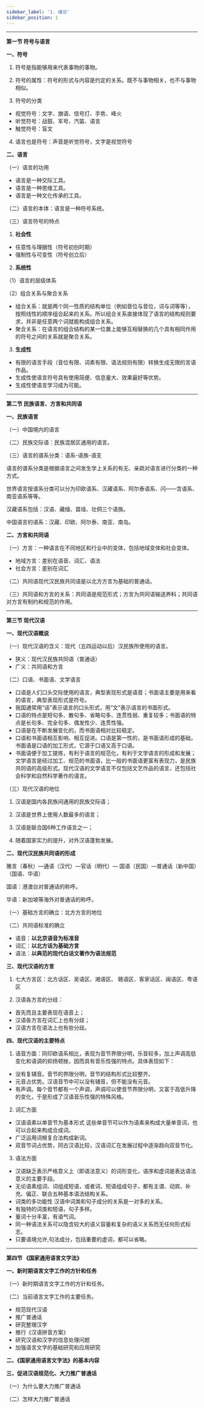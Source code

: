 ```yaml
---
sidebar_label: '1. 绪论'
sidebar_position: 1
---
```


***

**第一节 符号与语言**

**一、符号**

1. 符号是指能够用来代表事物的事物。

2. 符号的属性：符号的形式与内容是约定的关系。既不与事物相关，也不与事物相似。

3. 符号的分类

- 视觉符号：文字、旗语、信号灯、手势、峰火
- 听觉符号：战鼓、军号、汽笛、语言
- 触觉符号：盲文

4. 语言也是符号：声音是听觉符号，文字是视觉符号

**二、语言**

（一）语言的功用

- 语言是一种交际工具。 
- 语言是一种思维工具。 
- 语言是一种文化传承的工具。

（二）语言的本体：语言是一种符号系统。

（三）语言符号的特点

1. **社会性**

- 任意性与理据性（符号初创时期）
- 强制性与可变性（符号创立后）

2. **系统性**

（1）语言的层级体系

（2）组合关系与聚合关系

- 组合关系：就是两个同一性质的结构单位（例如音位与音位，词与词等等），按照线性的顺序组合起来的关系。所以组合关系直接体现了语言的结构规则要求，并非是任意两个词就能构成组合关系。
- 聚合关系：在语言的组合结构的某一位置上能够互相替换的几个具有相同作用的符号之间的关系就是聚合关系。

3. **生成性**

- 有限的语言手段（音位有限、词素有限、语法规则有限）转换生成无限的言语作品。
- 生成性使语言符号具有使用简便、信息量大、效果最好等优势。
- 生成性使语言学习成为可能。

***

**第二节 民族语言、方言和共同语**

**一、民族语言**

（一）中国境内的语言

（二）民族交际语：民族混居区通用的语言。

（三）语言的谱系分类：语系-语族-语支

语言的谱系分类是根据语言之间发生学上关系的有无、亲疏对语言进行分类的一种方式。

世界语言按谱系分类可以分为印欧语系、汉藏语系、阿尔泰语系、闪——含语系、南亚语系等等。

汉藏语系包括：汉语、藏缅、苗瑶、壮侗三个语族。

中国语言的语系：汉藏、印欧、阿尔泰、南亚、南岛。

**二、方言和共同语**

（一）方言：一种语言在不同地区和行业中的变体，包括地域变体和社会变体。

- 地域方言：差别在语音、词汇、语法
- 社会方言：差别在词汇

（二）共同语现代汉民族共同语是以北方方言为基础的普通话。

（三）共同语和方言的关系：共同语是规范形式；方言为共同语输送养料；共同语对方言有制约和规范的作用。

***

**第三节 现代汉语**

**一、现代汉语概说**

（一）现代汉语的含义：现代（五四运动以后）汉民族所使用的语言。

- 狭义：现代汉民族共同语（普通话）
- 广义：共同语和方言

（二）口语、书面语、文学语言

- 口语是人们口头交际使用的语言，典型表现形式是语音；书面语主要是用来看的语言，典型表现形式是符号。
- 我国通常用“话”表示语言的口头形式，用“文”表示语言的书面形式。
- 口语的特点是短句多、散句多、省略句多、连贯性弱、重复较多；书面语的特点是长句多、完全句多、偶发性少、连贯性强。
- 口语是在不断发展变化的，而书面语相对比较稳定。
- 口语和书面语相互影响、相互促进。口语是第一性的，是书面语形成的基础，书面语是口语的加工形式，它源于口语又高于口语。
- 书面语便于加工提炼，有利于语言的规范化，有利于文学语言的形成和发展；文学语言是经过加工、规范的书面语，比一般的书面语更富有表现力，是民族共同语的高级形式。现代汉语的文学语言不仅包括文艺作品的语言，还包括社会科学和自然科学著作的语言。

（三）现代汉语的地位

1. 汉语是国内各民族间通用的民族交际语；

2. 汉语是世界上使用人数最多的语言；

3. 汉语是联合国6种工作语言之一；

4. 随着国家实力的提升，对外汉语蓬勃发展。

**二、现代汉民族共同语的形成**

雅言（春秋）—通语（汉代）—官话（明代）— 国语（民国）—普通话（新中国）（国语、华语）

国语：港澳台对普通话的称呼。

华语：新加坡等海外对普通话的称呼。

（一）基础方言的确立：北方方言的地位

（二）共同语标准的确立

- 语音：**以北京语音为标准音**
- 词汇：**以北方话为基础方言**
- 语法：**以典范的现代白话文著作为语法规范**

**三、现代汉语的方言**

1. 七大方言区：北方话区、吴语区、湘语区、 赣语区、客家话区、闽语区、粤语区

2. 汉语各方言的分歧：

- 首先而且主要表现在语音上；
- 汉语各方言在词汇上也有分歧；
- 汉语方言在语法上也有些分歧。

**四、现代汉语的主要特点**

1. 语音方面：同印欧语系相比，表现为音节界限分明，乐音较多，加上声调高低变化和语调的抑扬顿挫，因而具有音乐性强的特点。具体表现如下：

- 没有复辅音。音节的界限分明，音节的结构形式比较整齐。
- 元音占优势。汉语音节中可以没有辅音，但不能没有元音。
- 有声调。每个音节都有一个声调，声调可以使音节界限分明，又富于高低升降的变化，于是形成了汉语音乐性强的特殊风格。

2. 词汇方面

- 汉语语素以单音节为基本形式 这些单音节可以作为语素来构成大量单音词，也可以合起来构成合成词。
- 广泛运用词根复合法构成新词。
- 双音节词占优势，同古汉语比较，汉语词汇在发展过程中逐渐趋向双音节化。

3. 语法方面

- 汉语缺乏表示严格意义上（即语法意义）的词形变化，语序和虚词是表达语法意义的主要手段。 
- 无论语素组词、词组成短语，或者词、短语组成句子，都有主谓、动宾、补充、偏正、联合五种基本语法结构关系。
- 词类的多功能性 汉语中词类和句子成分的关系是一对多的关系。
- 有独特的词类和短语，句子多样。
- 量词十分丰富，有语气词。
- 同一种语法关系可以隐含较大的语义容量和复杂的语义关系而无任何形式标志。
- 只要语境允许,句法成分，包括重要的虚词，都可以省略。

***

**第四节 《国家通用语言文字法》**

**一、新时期语言文字工作的方针和任务**

 （一）新时期语言文字工作的方针和任务。

 （二）当前语言文字工作的主要任务。

- 规范现代汉语
- 推广普通话
- 研究整理汉字
- 推行《汉语拼音方案》
- 研究汉语和汉字的信息处理问题
- 加强语言文字的基础研究和应用研究

**二、《国家通用语言文字法》的基本内容**

**三、促进汉语规范化、大力推广普通话**

（一）为什么要大力推广普通话

（二）怎样大力推广普通话